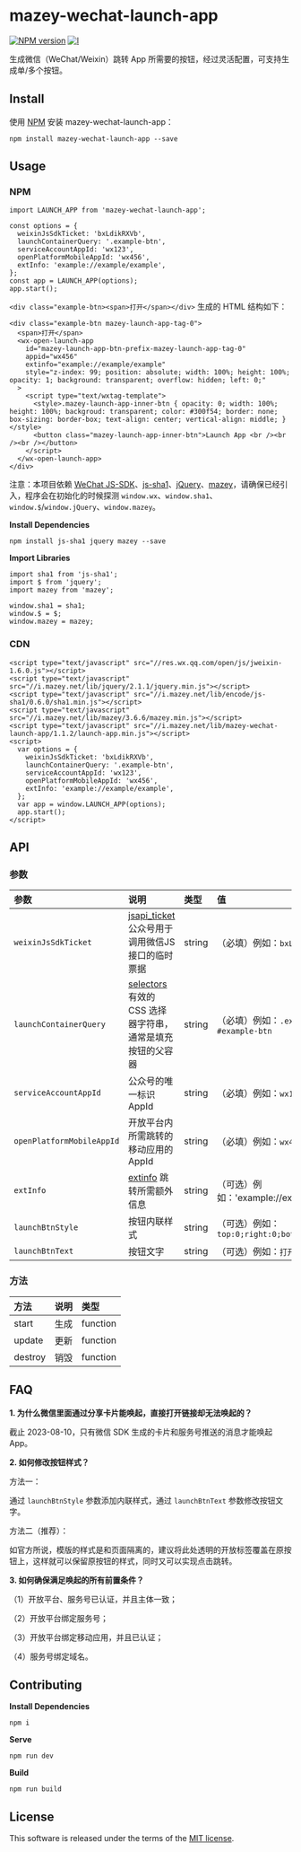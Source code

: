 # mazey-wechat-launch-app

[![NPM version][npm-image]][npm-url]
[![l][l-image]][l-url]

[npm-image]: https://img.shields.io/npm/v/mazey-wechat-launch-app
[npm-url]: https://npmjs.org/package/mazey-wechat-launch-app
[l-image]: https://img.shields.io/npm/l/mazey-wechat-launch-app
[l-url]: https://github.com/mazeyqian/mazey-wechat-launch-app

生成微信（WeChat/Weixin）跳转 App 所需要的按钮，经过灵活配置，可支持生成单/多个按钮。

## Install

使用 [NPM](https://www.npmjs.com/package/mazey-wechat-launch-app) 安装 mazey-wechat-launch-app：

```
npm install mazey-wechat-launch-app --save
```

## Usage

### NPM

```
import LAUNCH_APP from 'mazey-wechat-launch-app';

const options = {
  weixinJsSdkTicket: 'bxLdikRXVb',
  launchContainerQuery: '.example-btn',
  serviceAccountAppId: 'wx123',
  openPlatformMobileAppId: 'wx456',
  extInfo: 'example://example/example',
};
const app = LAUNCH_APP(options);
app.start();
```

`<div class="example-btn><span>打开</span></div>` 生成的 HTML 结构如下：

```
<div class="example-btn mazey-launch-app-tag-0">
  <span>打开</span>
  <wx-open-launch-app
    id="mazey-launch-app-btn-prefix-mazey-launch-app-tag-0"
    appid="wx456"
    extinfo="example://example/example"
    style="z-index: 99; position: absolute; width: 100%; height: 100%; opacity: 1; background: transparent; overflow: hidden; left: 0;"
  >
    <script type="text/wxtag-template">
      <style>.mazey-launch-app-inner-btn { opacity: 0; width: 100%; height: 100%; backgroud: transparent; color: #300f54; border: none; box-sizing: border-box; text-align: center; vertical-align: middle; }</style>
      <button class="mazey-launch-app-inner-btn">Launch App <br /><br /><br /></button>
    </script>
  </wx-open-launch-app>
</div>
```

注意：本项目依赖 [WeChat JS-SDK](https://developers.weixin.qq.com/doc/offiaccount/OA_Web_Apps/JS-SDK.html#3)、[js-sha1](https://github.com/emn178/js-sha1)、[jQuery](https://jquery.com/)、[mazey](https://github.com/mazeyqian/mazey)，请确保已经引入，程序会在初始化的时候探测 `window.wx`、`window.sha1`、`window.$`/`window.jQuery`、`window.mazey`。

**Install Dependencies**

```
npm install js-sha1 jquery mazey --save
```

**Import Libraries**

```
import sha1 from 'js-sha1';
import $ from 'jquery';
import mazey from 'mazey';

window.sha1 = sha1;
window.$ = $;
window.mazey = mazey;
```

### CDN

```
<script type="text/javascript" src="//res.wx.qq.com/open/js/jweixin-1.6.0.js"></script>
<script type="text/javascript" src="//i.mazey.net/lib/jquery/2.1.1/jquery.min.js"></script>
<script type="text/javascript" src="//i.mazey.net/lib/encode/js-sha1/0.6.0/sha1.min.js"></script>
<script type="text/javascript" src="//i.mazey.net/lib/mazey/3.6.6/mazey.min.js"></script>
<script type="text/javascript" src="//i.mazey.net/lib/mazey-wechat-launch-app/1.1.2/launch-app.min.js"></script>
<script>
  var options = {
    weixinJsSdkTicket: 'bxLdikRXVb',
    launchContainerQuery: '.example-btn',
    serviceAccountAppId: 'wx123',
    openPlatformMobileAppId: 'wx456',
    extInfo: 'example://example/example',
  };
  var app = window.LAUNCH_APP(options);
  app.start();
</script>
```

## API

### 参数

| 参数 | 说明 | 类型 | 值 |
| :------------ | :------------ | :------------ | :------------ |
| `weixinJsSdkTicket` | [jsapi_ticket](https://developers.weixin.qq.com/doc/offiaccount/OA_Web_Apps/JS-SDK.html#62) 公众号用于调用微信JS接口的临时票据 | string | （必填）例如：`bxLdikRXVb` |
| `launchContainerQuery` | [selectors](https://developer.mozilla.org/zh-CN/docs/Web/CSS/CSS_Selectors) 有效的 CSS 选择器字符串，通常是填充按钮的父容器 | string | （必填）例如：`.example-btn`, `#example-btn` |
| `serviceAccountAppId` | 公众号的唯一标识 AppId | string | （必填）例如：`wx123` |
| `openPlatformMobileAppId` | 开放平台内所需跳转的移动应用的 AppId | string | （必填）例如：`wx456` |
| `extInfo` | [extinfo](https://developers.weixin.qq.com/doc/offiaccount/OA_Web_Apps/Wechat_Open_Tag.html#%E8%B7%B3%E8%BD%ACAPP%EF%BC%9Awx-open-launch-app) 跳转所需额外信息 | string | （可选）例如：'example://example/example' |
| `launchBtnStyle` | 按钮内联样式 | string | （可选）例如：`top:0;right:0;bottom:0;left:0;` |
| `launchBtnText` | 按钮文字 | string | （可选）例如：`打开 App` |

### 方法

| 方法 | 说明 | 类型 |
| :------------ | :------------ | :------------ |
| start | 生成 | function |
| update | 更新 | function |
| destroy | 销毁 | function |

## FAQ

**1\. 为什么微信里面通过分享卡片能唤起，直接打开链接却无法唤起的？**

截止 2023-08-10，只有微信 SDK 生成的卡片和服务号推送的消息才能唤起 App。

**2\. 如何修改按钮样式？**

方法一：

通过 `launchBtnStyle` 参数添加内联样式，通过 `launchBtnText` 参数修改按钮文字。


方法二（推荐）：

如官方所说，模版的样式是和页面隔离的，建议将此处透明的开放标签覆盖在原按钮上，这样就可以保留原按钮的样式，同时又可以实现点击跳转。

**3\. 如何确保满足唤起的所有前置条件？**

（1）开放平台、服务号已认证，并且主体一致；

（2）开放平台绑定服务号；

（3）开放平台绑定移动应用，并且已认证；

（4）服务号绑定域名。

## Contributing

**Install Dependencies**

```
npm i
```

**Serve**

```
npm run dev
```

**Build**

```
npm run build
```

## License

This software is released under the terms of the [MIT license](https://github.com/mazeyqian/mazey-wechat-launch-app/blob/main/LICENSE).
